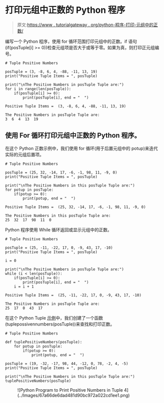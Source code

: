 # 打印元组中正数的 Python 程序

> 原文:[https://www . tutorialgateway . org/python-程序-打印-元组中的正数/](https://www.tutorialgateway.org/python-program-to-print-positive-numbers-in-tuple/)

编写一个 Python 程序，使用 for 循环范围打印元组中的正数。if 语句(if(posTuple[i] >= 0))检查元组项是否大于或等于零。如果为真，则打印正元组编号。

```
# Tuple Positive Numbers

posTuple = (3, -8, 6, 4, -88, -11, 13, 19)
print("Positive Tuple Items = ", posTuple)

print("\nThe Positive Numbers in posTuple Tuple are:")
for i in range(len(posTuple)):
    if(posTuple[i] >= 0):
        print(posTuple[i], end = "  ")
```

```
Positive Tuple Items =  (3, -8, 6, 4, -88, -11, 13, 19)

The Positive Numbers in posTuple Tuple are:
3  6  4  13  19 
```

## 使用 For 循环打印元组中正数的 Python 程序。

在这个 Python 正数示例中，我们使用 for 循环(用于后置元组中的 potup)来迭代实际的元组后置项。

```
# Tuple Positive Numbers

posTuple = (25, 32, -14, 17, -6, -1, 98, 11, -9, 0)
print("Positive Tuple Items = ", posTuple)

print("\nThe Positive Numbers in this posTuple Tuple are:")
for potup in posTuple:
    if(potup >= 0):
        print(potup, end = "  ")
```

```
Positive Tuple Items =  (25, 32, -14, 17, -6, -1, 98, 11, -9, 0)

The Positive Numbers in this posTuple Tuple are:
25  32  17  98  11  0 
```

Python 程序使用 While 循环返回或显示元组中的正数。

```
# Tuple Positive Numbers

posTuple = (25, -11, -22, 17, 0, -9, 43, 17, -10) 
print("Positive Tuple Items = ", posTuple)

i = 0

print("\nThe Positive Numbers in posTuple Tuple are:")
while (i < len(posTuple)):
    if(posTuple[i] >= 0):
        print(posTuple[i], end = "  ")
    i = i + 1
```

```
Positive Tuple Items =  (25, -11, -22, 17, 0, -9, 43, 17, -10)

The Positive Numbers in posTuple Tuple are:
25  17  0  43  17 
```

在这个 Python Tuple [示例](https://www.tutorialgateway.org/python-programming-examples/)中，我们创建了一个函数(tuplepossivennumbers(posTuple))来查找和打印正数。

```
# Tuple Positive Numbers

def tuplePositiveNumbers(posTuple):
    for potup in posTuple:
        if(potup >= 0):
            print(potup, end = "  ")

posTuple = (19, -32, -17, 98, 44, -12, 0, 78, -2, 4, -5) 
print("Positive Tuple Items = ", posTuple)

print("\nThe Positive Numbers in this posTuple Tuple are:")
tuplePositiveNumbers(posTuple)
```

<figure class="wp-block-image size-large">![Python Program to Print Positive Numbers in Tuple 4](../Images/67a66de6dad481d90bc972a022cd1ee1.png)</figure>